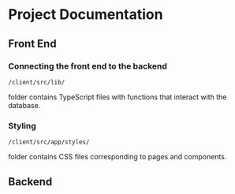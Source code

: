 # Project Documentation

## Front End

### Connecting the front end to the backend
```
/client/src/lib/
```
folder contains TypeScript files with functions that interact with the database.

### Styling
```
/client/src/app/styles/
```
folder contains CSS files corresponding to pages and components.

## Backend
